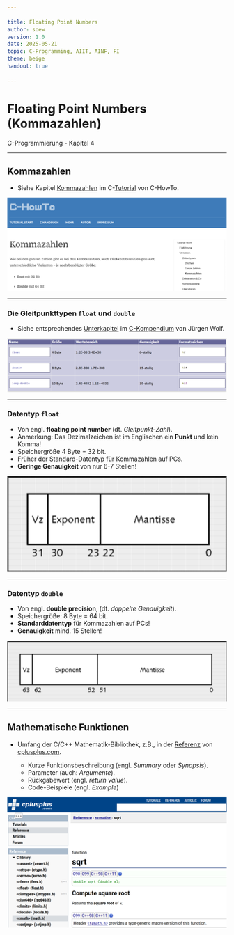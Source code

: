 ```yaml
---

title: Floating Point Numbers
author: soew
version: 1.0
date: 2025-05-21
topic: C-Programming, AIIT, AINF, FI
theme: beige
handout: true

---
```


# Floating Point Numbers (Kommazahlen)

C-Programmierung - Kapitel 4

---

## Kommazahlen

- Siehe Kapitel [Kommazahlen](https://www.c-howto.de/tutorial/variablen/datentypen/kommazahlen/) im C-[Tutorial](https://www.c-howto.de/tutorial) von C-HowTo.

![image](./_img/04-dataTypes-floats.png)

---

### Die Gleitpunkttypen `float` und `double`

- Siehe entsprechendes [Unterkapitel](http://openbook.rheinwerk-verlag.de/c_von_a_bis_z/005_c_basisdatentypen_008.htm#mj357b36b759cbb526c1701f1341d99a96) im [C-Kompendium](https://openbook.rheinwerk-verlag.de/c_von_a_bis_z/index.htm) von Jürgen Wolf.

![image](./_img/04-dataTypes-floatAndDouble.png)

---

### Datentyp `float`

- Von engl. **floating point number** (dt. *Gleitpunkt-Zahl*).
- Anmerkung: Das Dezimalzeichen ist im Englischen ein **Punkt** und kein Komma!
- Speichergröße 4 Byte = 32 bit.
- Früher der Standard-Datentyp für Kommazahlen auf PCs.
- **Geringe Genauigkeit** von nur 6-7 Stellen!

![image](./_img/04-dataTypes-float.png)

---

### Datentyp `double`

- Von engl. **double precision**, (dt. *doppelte Genauigkeit*).
- Speichergröße: 8 Byte = 64 bit.
- **Standarddatentyp** für Kommazahlen auf PCs!
- **Genauigkeit** mind. 15 Stellen!

![image](./_img/04-dataTypes-double.png)

---

## Mathematische Funktionen

- Umfang der C/C++ Mathematik-Bibliothek, z.B., in der [Referenz](http://cplusplus.com/reference/cmath) von [cplusplus.com](https://cplusplus.com/).

  - Kurze Funktionsbeschreibung (engl. *Summary* oder *Synapsis*).
  - Parameter (auch: *Argumente*).
  - Rückgabewert (engl. *return value*).
  - Code-Beispiele (engl. *Example*)

![image](./_img/04-dataTypes-cReference.png)





